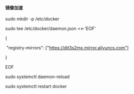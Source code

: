 #### 镜像加速

sudo mkdir -p /etc/docker

 sudo tee /etc/docker/daemon.json <<-'EOF' 

{  

​	"registry-mirrors": ["https://dit3s2mx.mirror.aliyuncs.com"]

 } 

EOF 

sudo systemctl daemon-reload 

sudo systemctl restart docker